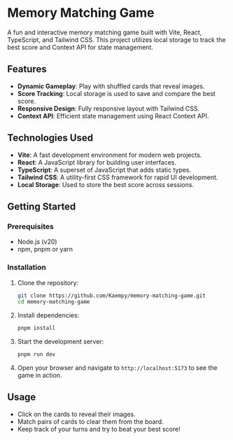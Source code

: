 # Memory Matching Game

A fun and interactive memory matching game built with Vite, React, TypeScript, and Tailwind CSS. This project utilizes local storage to track the best score and Context API for state management.

## Features

- **Dynamic Gameplay**: Play with shuffled cards that reveal images.
- **Score Tracking**: Local storage is used to save and compare the best score.
- **Responsive Design**: Fully responsive layout with Tailwind CSS.
- **Context API**: Efficient state management using React Context API.

## Technologies Used

- **Vite**: A fast development environment for modern web projects.
- **React**: A JavaScript library for building user interfaces.
- **TypeScript**: A superset of JavaScript that adds static types.
- **Tailwind CSS**: A utility-first CSS framework for rapid UI development.
- **Local Storage**: Used to store the best score across sessions.

## Getting Started

### Prerequisites

- Node.js (v20)
- npm, pnpm or yarn

### Installation

1. Clone the repository:

   ```bash
   git clone https://github.com/Kaempy/memory-matching-game.git
   cd memory-matching-game
   ```

2. Install dependencies:

   ```bash
   pnpm install
   ```

3. Start the development server:

   ```bash
   pnpm run dev
   ```

4. Open your browser and navigate to `http://localhost:5173` to see the game in action.

## Usage

- Click on the cards to reveal their images.
- Match pairs of cards to clear them from the board.
- Keep track of your turns and try to beat your best score!
